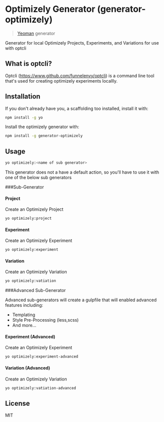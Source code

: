 # Optimizely Generator (generator-optimizely)

> [Yeoman](http://yeoman.io) generator


Generator for local Optimizely Projects, Experiments, and Variations for use with optcli

## What is optcli?


Optcli (https://www.github.com/funnelenvy/optcli) is a command line tool that's used for creating optimizely experiments locallly.

## Installation

If you don't already have you, a scaffolding too installed, install it with:

```bash
npm install -g yo
```

Install the optimizely generator with:

```bash
npm install -g generator-optimizely
```

## Usage

```bash
yo optimizely:<name of sub generator>
```

This generator does not a have a default action, so you'll have to use it with one of the below sub generators




###Sub-Generator

#### Project

Create an Optimizely Project

```bash
yo optimizely:project
```

#### Experiment

Create an Optimizely Experiment

```bash
yo optimizely:experiment
```

#### Variation

Create an Optimizely Variation

```bash
yo optimizely:vatiation
```

###Advanced Sub-Generator

Advanced sub-generators will create a gulpfile that will enabled advanced features including:
 - Templating
 - Style Pre-Processing (less,scss)
 - And more...

#### Experiment (Advanced)

Create an Optimizely Experiment

```bash
yo optimizely:experiment-advanced
```

#### Variation (Advanced)

Create an Optimizely Variation

```bash
yo optimizely:vatiation-advanced
 ```


## License

MIT
